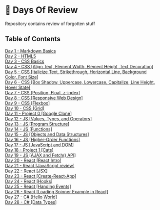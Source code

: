 # :100: Days Of Review

Repository contains review of forgotten stuff

## Table of Contents

[Day 1 - Markdown Basics](List/day-1/README.md)  
[Day 2 - HTML5](List/day-2/README.md)  
[Day 3 - CSS Basics](List/day-3/README.md)  
[Day 4 - CSS [Align Text, Element Width, Element Height, Text Decoration]](List/day-4/README.MD)  
[Day 5 - CSS [Italicize Text, Strikethrough, Horizontal Line, Background Color, Font Size]](List/day-5/README.MD)  
[Day 6 - CSS [Box Shadow, Uppercase, Lowercase, Capitalize, Line Height, Hover State]](List/day-6/README.MD)  
[Day 7 - CSS [Position, Float, z-index]](List/day-7/README.MD)  
[Day 8 - CSS [Responsive Web Design]](List/day-8/README.MD)  
[Day 9 - CSS [Flexbox]](List/day-9/README.MD)  
[Day 10 - CSS [Grid]](List/day-10/README.MD)  
[Day 11 - Project 0 [Google Clone]](List/day-11/README.MD)  
[Day 12 - JS [Values, Types, and Operators]](List/day-12/README.MD)  
[Day 13 - JS [Program Structure]](List/day-13/README.MD)  
[Day 14 - JS [Functions]](List/day-14/README.MD)  
[Day 15 - JS [Objects and Data Structures]](List/day-15/README.MD)  
[Day 16 - JS [Higher-Order Functions]](List/day-16/README.MD)  
[Day 17 - JS [JavaScript and DOM]](List/day-17/README.MD)  
[Day 18 - Project 1 [Cats]](List/day-18/README.MD)  
[Day 19 - JS [AJAX and Fetch() API]](List/day-19/README.MD)  
[Day 20 - React [React Intro]](List/day-20/README.MD)  
[Day 21 - React [JavaScript review]](List/day-21/README.MD)  
[Day 22 - React [JSX]](List/day-22/README.MD)  
[Day 23 - React [Create-React-App]](List/day-23/README.MD)  
[Day 24 - React [Hooks]](List/day-24/README.MD)  
[Day 25 - React [Handing Events]](List/day-25/README.MD)  
[Day 26 - React [Loading Spinner Example in React]](List/day-26/README.MD)  
[Day 27 - C# [Hello World]](List/day-27/README.MD)  
[Day 28 - C# [Data Types]](https://github.com/zrakhimov/100-days-of-review/tree/master/List/day-28)  

